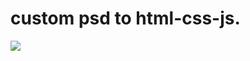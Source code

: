 # custom psd to html-css-js.
<img src="https://images.viblo.asia/full/25d98255-0b9f-4a71-bf74-8197044bff9f.png">
